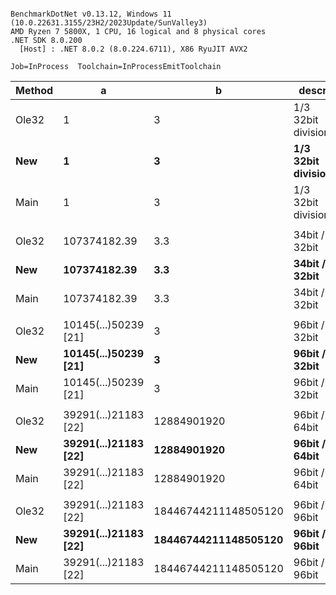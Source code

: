 ```

BenchmarkDotNet v0.13.12, Windows 11 (10.0.22631.3155/23H2/2023Update/SunValley3)
AMD Ryzen 7 5800X, 1 CPU, 16 logical and 8 physical cores
.NET SDK 8.0.200
  [Host] : .NET 8.0.2 (8.0.224.6711), X86 RyuJIT AVX2

Job=InProcess  Toolchain=InProcessEmitToolchain  

```
| Method | a                    | b                    | descr              | Mean      | Error    | StdDev   | Ratio | RatioSD |
|------- |--------------------- |--------------------- |------------------- |----------:|---------:|---------:|------:|--------:|
| Ole32  | 1                    | 3                    | 1/3 32bit division |  33.28 ns | 0.057 ns | 0.051 ns |  0.57 |
| **New**    | **1**                    | **3**                    | **1/3 32bit division** |  **52.68 ns** | **1.073 ns** | **1.054 ns** |  **0.86** |    **0.02** |
| Main   | 1                    | 3                    | 1/3 32bit division |  61.17 ns | 0.296 ns | 0.262 ns |  1.00 |    0.00 |
|        |                      |                      |                    |           |          |          |       |         |
| Ole32  | 107374182.39         | 3.3                  | 34bit / 32bit      |  29.13 ns | 0.035 ns | 0.032 ns |  0.53 |
| **New**    | **107374182.39**         | **3.3**                  | **34bit / 32bit**      |  **45.84 ns** | **0.095 ns** | **0.084 ns** |  **0.80** |    **0.00** |
| Main   | 107374182.39         | 3.3                  | 34bit / 32bit      |  57.01 ns | 0.313 ns | 0.293 ns |  1.00 |    0.00 |
|        |                      |                      |                    |           |          |          |       |         |
| Ole32  | 10145(...)50239 [21] | 3                    | 96bit / 32bit      |  25.59 ns | 0.052 ns | 0.049 ns |  0.73 |
| **New**    | **10145(...)50239 [21]** | **3**                    | **96bit / 32bit**      |  **30.37 ns** | **0.136 ns** | **0.127 ns** |  **0.86** |    **0.01** |
| Main   | 10145(...)50239 [21] | 3                    | 96bit / 32bit      |  35.35 ns | 0.311 ns | 0.276 ns |  1.00 |    0.00 |
|        |                      |                      |                    |           |          |          |       |         |
| Ole32  | 39291(...)21183 [22] | 12884901920          | 96bit / 64bit      |  43.19 ns | 0.096 ns | 0.080 ns |  0.51 |
| **New**    | **39291(...)21183 [22]** | **12884901920**          | **96bit / 64bit**      |  **67.27 ns** | **0.385 ns** | **0.360 ns** |  **0.76** |    **0.01** |
| Main   | 39291(...)21183 [22] | 12884901920          | 96bit / 64bit      |  88.50 ns | 1.506 ns | 1.258 ns |  1.00 |    0.00 |
|        |                      |                      |                    |           |          |          |       |         |
| Ole32  | 39291(...)21183 [22] | 18446744211148505120 | 96bit / 96bit      |  46.71 ns | 0.103 ns | 0.096 ns |  0.43 |
| **New**    | **39291(...)21183 [22]** | **18446744211148505120** | **96bit / 96bit**      |  **89.76 ns** | **0.402 ns** | **0.336 ns** |  **0.80** |    **0.01** |
| Main   | 39291(...)21183 [22] | 18446744211148505120 | 96bit / 96bit      | 111.84 ns | 0.762 ns | 0.637 ns |  1.00 |    0.00 |
